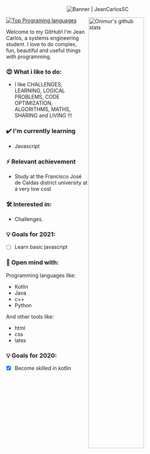 <div align="center"><img alt="Banner | JeanCarlosSC" src="https://i.imgur.com/34fiEUG.gif" /></div>

<p>
  <a>
    <img width="55%" align="right" alt="Onimur's github stats" src="https://github-readme-stats.vercel.app/api?username=JeanCarlosSC&show_icons=true&hide_border=true&title_color=6CA0FF&icon_color=6CA0FF&bg_color=151515&text_color=c8c8c8" />
  </a>
  
  [![Top Programing languages](https://github-readme-stats.vercel.app/api/top-langs/?username=JeanCarlosSC&layout=compact&title_color=6CA0FF&icon_color=6CA0FF&bg_color=151515&text_color=c8c8c8&hide_border=tru)](https://github.com/anuraghazra/github-readme-stats)
</p>

Welcome to my GitHub! I'm Jean Carlos, a systems engineering student. I love to do complex, fun, beautiful and useful things with programming.

### 😍 What i like to do:
- I like CHALLENGES, LEARNING, LOGICAL PROBLEMS, CODE OPTIMIZATION, ALGORITHMS, MATHS, SHARING and LIVING !!!

### ✔️ I'm currently learning
- Javascript

### ⚡ Relevant achievement
- Study at the Francisco José de Caldas district university at a very low cost

### 🛠 Interested in:
- Challenges.

### 💡 Goals for 2021:
- [ ] Learn basic javascript

### 🧰 Open mind with:
Programming languages like:
- Kotlin
- Java
- c++
- Python

And other tools like:
- html
- css
- latex

### 💡 Goals for 2020:
- [x] Become skilled in kotlin
